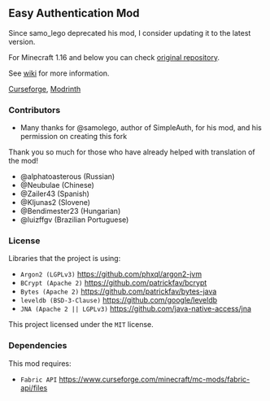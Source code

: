 ## Easy Authentication Mod

Since samo_lego deprecated his mod, I consider updating it to the latest version.

For Minecraft 1.16 and below you can check [original repository](https://github.com/samolego/SimpleAuth).

See [wiki](https://github.com/NikitaCartes/EasyAuth/wiki) for more information.

[Curseforge](https://www.curseforge.com/minecraft/mc-mods/easyauth), [Modrinth](https://modrinth.com/mod/easyauth)

### Contributors

* Many thanks for @samolego, author of SimpleAuth, for his mod, and his permission on creating this fork

Thank you so much for those who have already helped with translation of the mod!
* @alphatoasterous (Russian)
* @Neubulae (Chinese)
* @Zailer43 (Spanish)
* @Kljunas2 (Slovene)
* @Bendimester23 (Hungarian)
* @luizffgv (Brazilian Portuguese)


### License
Libraries that the project is using:
- `Argon2 (LGPLv3)` https://github.com/phxql/argon2-jvm
- `BCrypt (Apache 2)` https://github.com/patrickfav/bcrypt
- `Bytes (Apache 2)` https://github.com/patrickfav/bytes-java
- `leveldb (BSD-3-Clause)` https://github.com/google/leveldb
- `JNA (Apache 2 || LGPLv3)` https://github.com/java-native-access/jna

This project licensed under the `MIT` license.


### Dependencies 
This mod requires:
- `Fabric API` https://www.curseforge.com/minecraft/mc-mods/fabric-api/files

